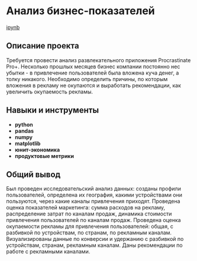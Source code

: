 # Анализ бизнес-показателей

 [ipynb](https://github.com/Taya-Prokhorova/Portfolio/blob/main/Business%20Analytics/Prokhorova_P3_Portfolio.ipynb)

## Описание проекта

Требуется провести анализ развлекательного приложения Procrastinate Pro+. Несколько прошлых месяцев бизнес компании постоянно нес убытки - в привлечение пользователей была вложена куча денег, а толку никакого. 
Необходимо определить причины, по которым вложения в рекламу не окупаются и выработать рекомендации, как увеличить окупаемость рекламы.

## Навыки и инструменты

- **python**
- **pandas**
- **numpy**
- **matplotlib**
- **юнит-экономика**
- **продуктовые метрики**
  
## 

## Общий вывод

Был проведен исследовательский анализ данных: созданы профили пользователей, определена их география, какими устройствами они пользуются, через какие каналы привлечения приходят. 
Проведена оценка показателей маркетинга: сумма расходов на рекламу, распределение затрат по каналам продаж, динамика стоимости привлечения пользователей по каналам продаж.
Проведена оценка окупаемости рекламы для привлечения пользователей: общая, с разбивкой по устройствам, по странам, по рекламным каналам. Визуализированы данные по конверсии и удержанию с разбивкой по устройствам, странам, рекламным каналам.
Даны рекомендации по работе с рекламными каналами.
